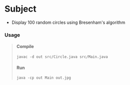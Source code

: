 # Subject
- Display 100 random circles using Bresenham's algorithm

### Usage
> #### Compile
> `javac -d out src/Circle.java src/Main.java`
> #### Run
> `java -cp out Main out.jpg`
